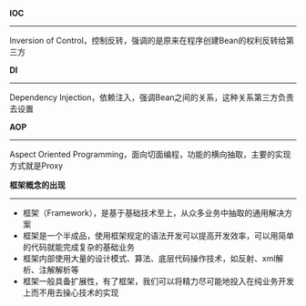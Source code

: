 

**IOC**  
***
Inversion of Control，控制反转，强调的是原来在程序创建Bean的权利反转给第三方

**DI**  
***
Dependency Injection，依赖注入，强调Bean之间的关系，这种关系第三方负责去设置

**AOP**  
***
Aspect Oriented Programming，面向切面编程，功能的横向抽取，主要的实现方式就是Proxy


**框架概念的出现**
***
- 框架（Framework），是基于基础技术至上，从众多业务中抽取的通用解决方案
- 框架是一个半成品，使用框架规定的语法开发可以提高开发效率，可以用简单的代码就能完成复杂的基础业务
- 框架内部使用大量的设计模式、算法、底层代码操作技术，如反射、xml解析、注解解析等
- 框架一般具备扩展性，有了框架，我们可以将精力尽可能地投入在纯业务开发上而不用去操心技术的实现
